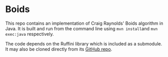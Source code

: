 # Boids

This repo contains an implementation of Craig Raynolds' Boids algorithm in Java. It is built and run from the command line using `mvn install`and `mvn exec:java` respectively.

The code depends on the Ruffini library which is included as a submodule. It may also be cloned directly from its [GitHub repo](https://github.com/jonas-lj/Ruffini).
